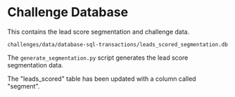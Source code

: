 # Challenge Database

This contains the lead score segmentation and challenge data.

```
challenges/data/database-sql-transactions/leads_scored_segmentation.db
```

The `generate_segmentation.py` script generates the lead score segmentation data.

The "leads_scored" table has been updated with a column called "segment".
